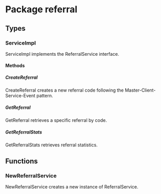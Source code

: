 # Package referral

## Types

### ServiceImpl

ServiceImpl implements the ReferralService interface.

#### Methods

##### CreateReferral

CreateReferral creates a new referral code following the Master-Client-Service-Event pattern.

##### GetReferral

GetReferral retrieves a specific referral by code.

##### GetReferralStats

GetReferralStats retrieves referral statistics.

## Functions

### NewReferralService

NewReferralService creates a new instance of ReferralService.
